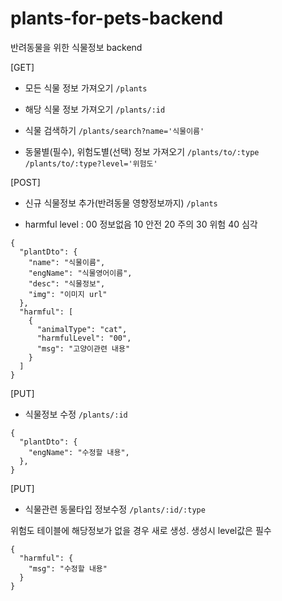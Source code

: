 # plants-for-pets-backend
반려동물을 위한 식물정보 backend

[GET]
- 모든 식물 정보 가져오기
`/plants`

- 해당 식물 정보 가져오기
`/plants/:id`

- 식물 검색하기
`/plants/search?name='식물이름'`

- 동물별(필수), 위험도별(선택) 정보 가져오기
`/plants/to/:type`
`/plants/to/:type?level='위험도'`

[POST]
- 신규 식물정보 추가(반려동물 영향정보까지)
`/plants`

- harmful level : 00 정보없음 10 안전 20 주의 30 위험 40 심각

```
{
  "plantDto": {
    "name": "식물이름",
    "engName": "식물영어이름",
    "desc": "식물정보",
    "img": "이미지 url"
  },
  "harmful": [
    {
      "animalType": "cat",
      "harmfulLevel": "00",
      "msg": "고양이관련 내용"
    }
  ]
}
```

[PUT]
- 식물정보 수정
`/plants/:id`
```
{
  "plantDto": {
    "engName": "수정할 내용",
  },
}
```

[PUT]
- 식물관련 동물타입 정보수정
`/plants/:id/:type`

 위험도 테이블에 해당정보가 없을 경우 새로 생성. 생성시 level값은 필수
```
{
  "harmful": {
    "msg": "수정할 내용"
  }
}
```